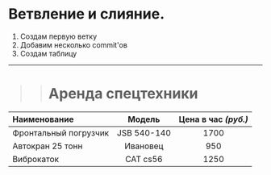 # Ветвление и слияние.

1. Создам первую ветку
2. Добавим несколько commit'ов
3. Создам таблицу
***
>> # Аренда спецтехники
Наименование | Модель | Цена в час _(руб.)_ |
:-------------------- | :--------: | :-----: | 
Фронтальный погрузчик | JSB 540-140 | 1700
Автокран 25 тонн    | Ивановец | 950
Виброкаток | CAT cs56 | 1250